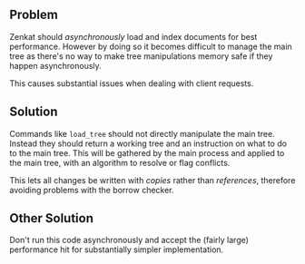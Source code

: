 ## Problem

Zenkat should *asynchronously* load and index documents for best performance. However by doing so it becomes difficult to manage the main tree as there's no way to make tree manipulations memory safe if they happen asynchronously.

This causes substantial issues when dealing with client requests.

## Solution

Commands like `load_tree` should not directly manipulate the main tree. Instead they should return a working tree and an instruction on what to do to the main tree. This will be gathered by the main process and applied to the main tree, with an algorithm to resolve or flag conflicts.

This lets all changes be written with *copies* rather than *references*, therefore avoiding problems with the borrow checker.

## Other Solution

Don't run this code asynchronously and accept the (fairly large) performance hit for substantially simpler implementation.
